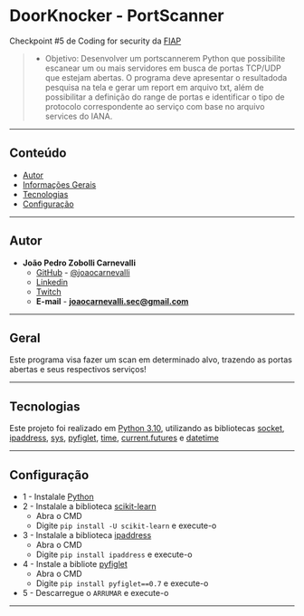 # DoorKnocker - PortScanner
Checkpoint #5 de Coding for security da [FIAP](https://www.fiap.com.br)
> - Objetivo: Desenvolver  um portscannerem  Python que possibilite  escanear  um ou  mais  servidores  em  busca  de  portas  TCP/UDP que  estejam  abertas.  O programa deve apresentar  o  resultadoda  pesquisa  na tela  e  gerar  um report em arquivo txt, além de possibilitar a definição do range de portas e identificar o tipo  de  protocolo  correspondente  ao  serviço  com  base no  arquivo  services  do IANA.

- - - - - - - - - - - - - - - - - - -
## Conteúdo
* [Autor](#Autor)
* [Informações Gerais](#Geral)
* [Tecnologias](#tecnologias)
* [Configuração](#Configuração)

- - - - - - - - - - - - - - - - - - -
## Autor
* **João Pedro Zobolli Carnevalli**
    - [GitHub](https://github.com/joaocarnevalli) - [@joaocarnevalli](https://github.com/joaocarnevalli)
    - [Linkedin](https://www.linkedin.com/in/joaopedrozobollicarnevalli/)
    - [Twitch](https://www.twitch.tv/1joaolight)
    - **E-mail** -  **joaocarnevalli.sec@gmail.com**

- - - - - - - - - - - - - - - - - - -
## Geral
Este programa visa fazer um scan em determinado alvo, trazendo as portas abertas e seus respectivos serviços!

- - - - - - - - - - - - - - - - - - -
## Tecnologias
Este projeto foi realizado em [Python 3.10](https://www.python.org), utilizando as bibliotecas [socket](https://docs.python.org/3/library/socket.html), [ipaddress](https://docs.python.org/3/library/ipaddress.html), [sys](https://docs.python.org/3/library/sys.html), [pyfiglet](https://pypi.org/project/pyfiglet/0.7/), [time](https://docs.python.org/3/library/time.html), [current.futures](https://docs.python.org/3/library/concurrent.futures.html#concurrent.futures.ProcessPoolExecutor) e [datetime](https://docs.python.org/3/library/datetime.html)

- - - - - - - - - - - - - - - - - - -
## Configuração
* 1 - Instalale [Python](https://www.python.org/ftp/python/3.10.6/python-3.10.6-amd64.exe)
* 2 - Instalale a biblioteca [scikit-learn](https://scikit-learn.org/stable/install.html#)
	- Abra o CMD
	- Digite `pip install -U scikit-learn` e execute-o
* 3 - Instalale a biblioteca [ipaddress](https://pypi.org/project/ipaddress/)
	- Abra o CMD
	- Digite `pip install ipaddress` e execute-o
* 4 - Instale a bibliote [pyfiglet](https://pypi.org/project/pyfiglet/0.7/)
    - Abra o CMD
    - Digite `pip install pyfiglet==0.7` e execute-o
* 5 - Descarregue o `ARRUMAR` e execute-o

- - - - - - - - - - - - - - - - - - -